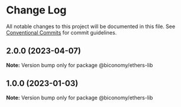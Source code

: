 # Change Log

All notable changes to this project will be documented in this file.
See [Conventional Commits](https://conventionalcommits.org) for commit guidelines.

## 2.0.0 (2023-04-07)

**Note:** Version bump only for package @biconomy/ethers-lib


## 1.0.0 (2023-01-03)

**Note:** Version bump only for package @biconomy/ethers-lib

